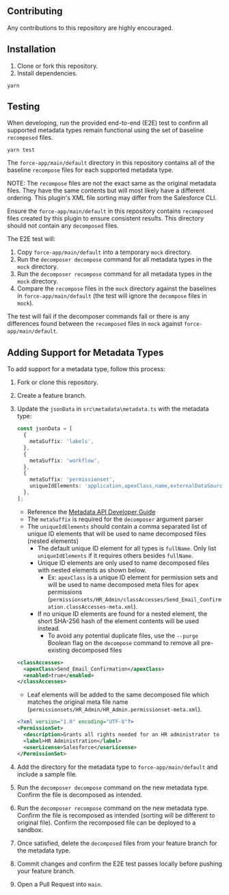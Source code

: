 ## Contributing

Any contributions to this repository are highly encouraged.

## Installation

1. Clone or fork this repository.
2. Install dependencies.

```
yarn
```

## Testing

When developing, run the provided end-to-end (E2E) test to confirm all supported metadata types remain functional using the set of baseline `recomposed` files.

```
yarn test
```

The `force-app/main/default` directory in this repository contains all of the baseline `recompose` files for each supported metadata type.

NOTE: The `recompose` files are not the exact same as the original metadata files. They have the same contents but will most likely have a different ordering. This plugin's XML file sorting may differ from the Salesforce CLI.

Ensure the `force-app/main/default` in this repository contains `recomposed` files created by this plugin to ensure consistent results. This directory should not contain any `decomposed` files.

The E2E test will:

1. Copy `force-app/main/default` into a temporary `mock` directory.
2. Run the `decomposer decompose` command for all metadata types in the `mock` directory.
3. Run the `decomposer recompose` command for all metadata types in the `mock` directory.
4. Compare the `recompose` files in the `mock` directory against the baselines in `force-app/main/default` (the test will ignore the `decompose` files in `mock`).

The test will fail if the decomposer commands fail or there is any differences found between the `recomposed` files in `mock` against `force-app/main/default`.

## Adding Support for Metadata Types

To add support for a metadata type, follow this process:

1. Fork or clone this repository.
2. Create a feature branch.
3. Update the `jsonData` in `src\metadata\metadata.ts` with the metadata type:

   ```typescript
   const jsonData = [
     {
       metaSuffix: 'labels',
     },
     {
       metaSuffix: 'workflow',
     },
     {
       metaSuffix: 'permissionset',
       uniqueIdElements: 'application,apexClass,name,externalDataSource,flow,object,apexPage,recordType,tab,field',
     },
   ];
   ```

   - Reference the [Metadata API Developer Guide](https://developer.salesforce.com/docs/atlas.en-us.api_meta.meta/api_meta/meta_types_list.htm)
   - The `metaSuffix` is required for the `decomposer` argument parser
   - The `uniqueIdElements` should contain a comma separated list of unique ID elements that will be used to name decomposed files (nested elements)
     - The default unique ID element for all types is `fullName`. Only list `uniqueIdElements` if it requires others besides `fullName`.
     - Unique ID elements are only used to name decomposed files with nested elements as shown below.
       - Ex: `apexClass` is a unique ID element for permission sets and will be used to name decomposed meta files for apex permissions (`permissionsets/HR_Admin/classAccesses/Send_Email_Confirmation.classAccesses-meta.xml`).
     - If no unique ID elements are found for a nested element, the short SHA-256 hash of the element contents will be used instead.
       - To avoid any potential duplicate files, use the `--purge` Boolean flag on the `decompose` command to remove all pre-existing decomposed files

   ```xml
   <classAccesses>
     <apexClass>Send_Email_Confirmation</apexClass>
     <enabled>true</enabled>
   </classAccesses>
   ```

   - Leaf elements will be added to the same decomposed file which matches the original meta file name (`permissionsets/HR_Admin/HR_Admin.permissionset-meta.xml`).

   ```xml
   <?xml version="1.0" encoding="UTF-8"?>
   <PermissionSet>
     <description>Grants all rights needed for an HR administrator to manage employees.</description>
     <label>HR Administration</label>
     <userLicense>Salesforce</userLicense>
   </PermissionSet>
   ```

4. Add the directory for the metadata type to `force-app/main/default` and include a sample file.
5. Run the `decomposer decompose` command on the new metadata type. Confirm the file is decomposed as intended.
6. Run the `decomposer recompose` command on the new metadata type. Confirm the file is recomposed as intended (sorting will be different to original file). Confirm the recomposed file can be deployed to a sandbox.
7. Once satisfied, delete the `decomposed` files from your feature branch for the metadata type.
8. Commit changes and confirm the E2E test passes locally before pushing your feature branch.
9. Open a Pull Request into `main`.
